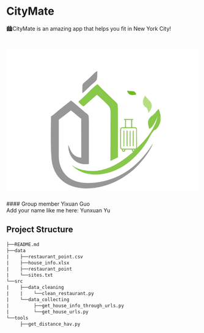 # CityMate
🏙CityMate is an amazing app that helps you fit in New York City!
<h1 align="center">
  <img src="https://github.com/CMU-DataFocusedPython-Group2/CityMate/blob/main/data/CityMateLogo.png" alt="CityMateLogo" width="600">
</h1>
#### Group member
Yixuan Guo
<br>Add your name like me here:
Yunxuan Yu

## Project Structure

    ├──README.md
    ├──data
    |    ├──restaurant_point.csv
    |    ├──house_info.xlsx
    |    ├──restaurant_point
    |    └──sites.txt
    └──src
    |    ├──data_cleaning
    |    |    └──clean_restaurant.py
    |    └──data_collecting
    |         ├──get_house_info_through_urls.py
    |         └──get_house_urls.py
    └──tools
         ├──get_distance_hav.py

